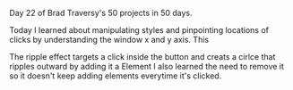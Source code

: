Day 22 of Brad Traversy's 50 projects in 50 days.

Today I learned about manipulating styles and pinpointing locations of clicks by understanding the window x and y axis. This

The ripple effect targets a click inside the button and creats a cirlce that ripples outward by adding it a Element I also learned the need to remove it so it doesn't keep adding elements everytime it's clicked.


